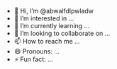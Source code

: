- 👋 Hi, I’m @abwalfdlpwladw
- 👀 I’m interested in ...
- 🌱 I’m currently learning ...
- 💞️ I’m looking to collaborate on ...
- 📫 How to reach me ...
- 😄 Pronouns: ...
- ⚡ Fun fact: ...

<!---
abwalfdlpwladw/abwalfdlpwladw is a ✨ special ✨ repository because its `README.md` (this file) appears on your GitHub profile.
You can click the Preview link to take a look at your changes.
--->
